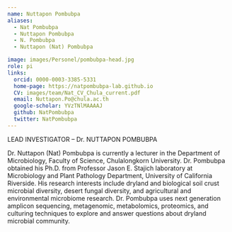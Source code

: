 ```yaml
---
name: Nuttapon Pombubpa
aliases:
  - Nat Pombubpa
  - Nuttapon Pombubpa
  - N. Pombubpa
  - Nuttapon (Nat) Pombubpa

image: images/Personel/pombubpa-head.jpg
role: pi
links:
  orcid: 0000-0003-3385-5331
  home-page: https://natpombubpa-lab.github.io
  CV: images/team/Nat_CV_Chula_current.pdf
  email: Nuttapon.Po@chula.ac.th
  google-scholar: YVzTNlMAAAAJ
  github: NatPombubpa
  twitter: NatPombubpa
---
```

LEAD INVESTIGATOR – Dr. NUTTAPON POMBUBPA 

Dr. Nuttapon (Nat) Pombubpa is currently a lecturer in the Department of Microbiology, Faculty of Science, Chulalongkorn University. Dr. Pombubpa obtained his Ph.D. from Professor Jason E. Stajich laboratory at Microbiology and Plant Pathology Department, University of California Riverside. His research interests include dryland and biological soil crust microbial diversity, desert fungal diversity, and agricultural and environmental microbiome research. Dr. Pombubpa uses next generation amplicon sequencing, metagenomic, metabolomics, proteomics, and culturing techniques to explore and answer questions about dryland microbial community.
